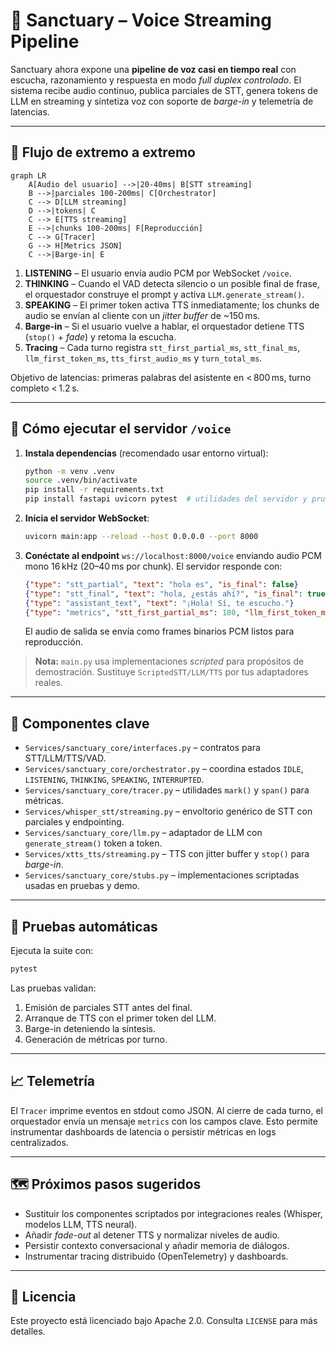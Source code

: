 # 🧠 Sanctuary – Voice Streaming Pipeline

Sanctuary ahora expone una **pipeline de voz casi en tiempo real** con escucha, razonamiento y respuesta en modo *full duplex controlado*. El sistema recibe audio continuo, publica parciales de STT, genera tokens de LLM en streaming y sintetiza voz con soporte de *barge-in* y telemetría de latencias.

---

## 🔁 Flujo de extremo a extremo

```mermaid
graph LR
    A[Audio del usuario] -->|20-40ms| B[STT streaming]
    B -->|parciales 100-200ms| C[Orchestrator]
    C --> D[LLM streaming]
    D -->|tokens| C
    C --> E[TTS streaming]
    E -->|chunks 100-200ms| F[Reproducción]
    C --> G[Tracer]
    G --> H[Metrics JSON]
    C -->|Barge-in| E
```

1. **LISTENING** – El usuario envía audio PCM por WebSocket `/voice`.
2. **THINKING** – Cuando el VAD detecta silencio o un posible final de frase, el orquestador construye el prompt y activa `LLM.generate_stream()`.
3. **SPEAKING** – El primer token activa TTS inmediatamente; los chunks de audio se envían al cliente con un *jitter buffer* de ~150 ms.
4. **Barge-in** – Si el usuario vuelve a hablar, el orquestador detiene TTS (`stop()` + *fade*) y retoma la escucha.
5. **Tracing** – Cada turno registra `stt_first_partial_ms`, `stt_final_ms`, `llm_first_token_ms`, `tts_first_audio_ms` y `turn_total_ms`.

Objetivo de latencias: primeras palabras del asistente en < 800 ms, turno completo < 1.2 s.

---

## 🚀 Cómo ejecutar el servidor `/voice`

1. **Instala dependencias** (recomendado usar entorno virtual):

   ```bash
   python -m venv .venv
   source .venv/bin/activate
   pip install -r requirements.txt
   pip install fastapi uvicorn pytest  # utilidades del servidor y pruebas
   ```

2. **Inicia el servidor WebSocket**:

   ```bash
   uvicorn main:app --reload --host 0.0.0.0 --port 8000
   ```

3. **Conéctate al endpoint** `ws://localhost:8000/voice` enviando audio PCM mono 16 kHz (20–40 ms por chunk). El servidor responde con:

   ```json
   {"type": "stt_partial", "text": "hola es", "is_final": false}
   {"type": "stt_final", "text": "hola, ¿estás ahí?", "is_final": true}
   {"type": "assistant_text", "text": "¡Hola! Sí, te escucho."}
   {"type": "metrics", "stt_first_partial_ms": 180, "llm_first_token_ms": 220, "tts_first_audio_ms": 140, "turn_total_ms": 980}
   ```

   El audio de salida se envía como frames binarios PCM listos para reproducción.

> **Nota:** `main.py` usa implementaciones *scripted* para propósitos de demostración. Sustituye `ScriptedSTT/LLM/TTS` por tus adaptadores reales.

---

## 🧱 Componentes clave

- `Services/sanctuary_core/interfaces.py` – contratos para STT/LLM/TTS/VAD.
- `Services/sanctuary_core/orchestrator.py` – coordina estados `IDLE`, `LISTENING`, `THINKING`, `SPEAKING`, `INTERRUPTED`.
- `Services/sanctuary_core/tracer.py` – utilidades `mark()` y `span()` para métricas.
- `Services/whisper_stt/streaming.py` – envoltorio genérico de STT con parciales y endpointing.
- `Services/sanctuary_core/llm.py` – adaptador de LLM con `generate_stream()` token a token.
- `Services/xtts_tts/streaming.py` – TTS con jitter buffer y `stop()` para *barge-in*.
- `Services/sanctuary_core/stubs.py` – implementaciones scriptadas usadas en pruebas y demo.

---

## 🧪 Pruebas automáticas

Ejecuta la suite con:

```bash
pytest
```

Las pruebas validan:

1. Emisión de parciales STT antes del final.
2. Arranque de TTS con el primer token del LLM.
3. Barge-in deteniendo la síntesis.
4. Generación de métricas por turno.

---

## 📈 Telemetría

El `Tracer` imprime eventos en stdout como JSON. Al cierre de cada turno, el orquestador envía un mensaje `metrics` con los campos clave. Esto permite instrumentar dashboards de latencia o persistir métricas en logs centralizados.

---

## 🗺 Próximos pasos sugeridos

- Sustituir los componentes scriptados por integraciones reales (Whisper, modelos LLM, TTS neural).
- Añadir *fade-out* al detener TTS y normalizar niveles de audio.
- Persistir contexto conversacional y añadir memoria de diálogos.
- Instrumentar tracing distribuido (OpenTelemetry) y dashboards.

---

## 📄 Licencia

Este proyecto está licenciado bajo Apache 2.0. Consulta `LICENSE` para más detalles.
